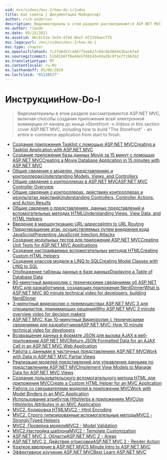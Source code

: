 ```yaml
---
uid: mvc/videos/mvc-2/how-do-i/index
title: Как советы | Документация Майкрософт
author: rick-anderson
description: Видеоматериалы в этом разделе рассматриваются ASP.NET MVC, включая способы создания «Storefront -» полностью коммерческую приложения от начала до конца.
ms.author: riande
ms.date: 09/15/2011
ms.assetid: 9bc6c53a-3e54-4f9d-8bef-0f3359aecf7b
msc.legacyurl: /mvc/videos/mvc-2/how-do-i
msc.type: chapter
ms.openlocfilehash: 7c2fd0d57cdd6775eb027c0dc9b360443bacbfed
ms.sourcegitcommit: 51b01b6ff8edde57d8243e4da28c9f1e7f1962b2
ms.translationtype: MT
ms.contentlocale: ru-RU
ms.lasthandoff: 05/06/2019
ms.locfileid: "65120527"
---
```

# <a name="how-do-i"></a><span data-ttu-id="20bb8-103">Инструкции</span><span class="sxs-lookup"><span data-stu-id="20bb8-103">How-Do-I</span></span>

> <span data-ttu-id="20bb8-104">Видеоматериалы в этом разделе рассматриваются ASP.NET MVC, включая способы создания приложения всей электронной коммерции от начала до конца «Storefront -».</span><span class="sxs-lookup"><span data-stu-id="20bb8-104">Videos in this section cover ASP.NET MVC, including how to build "The Storefront" - an entire e-commerce application from start to finish.</span></span>

- [<span data-ttu-id="20bb8-105">Создание приложения Tasklist с помощью ASP.NET MVC</span><span class="sxs-lookup"><span data-stu-id="20bb8-105">Creating a Tasklist Application with ASP.NET MVC</span></span>](creating-a-tasklist-application-with-aspnet-mvc.md)
- [<span data-ttu-id="20bb8-106">Создание приложения базы данных Movie за 15 минут с помощью ASP.NET MVC</span><span class="sxs-lookup"><span data-stu-id="20bb8-106">Creating a Movie Database Application in 15 minutes with ASP.NET MVC</span></span>](creating-a-movie-database-application-in-15-minutes-with-aspnet-mvc.md)
- [<span data-ttu-id="20bb8-107">Общие сведения о моделях, представлениях и контроллерах</span><span class="sxs-lookup"><span data-stu-id="20bb8-107">Understanding Models, Views, and Controllers</span></span>](understanding-models-views-and-controllers.md)
- [<span data-ttu-id="20bb8-108">Общие сведения о контроллерах в ASP.NET MVC</span><span class="sxs-lookup"><span data-stu-id="20bb8-108">ASP.NET MVC Controller Overview</span></span>](aspnet-mvc-controller-overview.md)
- [<span data-ttu-id="20bb8-109">Общие сведения о контроллерах, действиях контроллерах и результатах действий</span><span class="sxs-lookup"><span data-stu-id="20bb8-109">Understanding Controllers, Controller Actions, and Action Results</span></span>](understanding-controllers-controller-actions-and-action-results.md)
- [<span data-ttu-id="20bb8-110">Общие сведения о представлениях, данных представлений и вспомогательных методах HTML</span><span class="sxs-lookup"><span data-stu-id="20bb8-110">Understanding Views, View Data, and HTML Helpers</span></span>](understanding-views-view-data-and-html-helpers.md)
- [<span data-ttu-id="20bb8-111">Введение в маршрутизацию URL-адресов</span><span class="sxs-lookup"><span data-stu-id="20bb8-111">Intro to URL Routing</span></span>](an-introduction-to-url-routing.md)
- [<span data-ttu-id="20bb8-112">Предотвращение атак, осуществляемых путем внедрения кода JavaScript</span><span class="sxs-lookup"><span data-stu-id="20bb8-112">Preventing JavaScript Injection Attacks</span></span>](preventing-javascript-injection-attacks.md)
- [<span data-ttu-id="20bb8-113">Создание модульных тестов для приложений ASP.NET MVC</span><span class="sxs-lookup"><span data-stu-id="20bb8-113">Creating Unit Tests for ASP.NET MVC Applications</span></span>](creating-unit-tests-for-aspnet-mvc-applications.md)
- [<span data-ttu-id="20bb8-114">Создание настраиваемых вспомогательных методов HTML</span><span class="sxs-lookup"><span data-stu-id="20bb8-114">Creating Custom HTML Helpers</span></span>](creating-custom-html-helpers.md)
- [<span data-ttu-id="20bb8-115">Создание классов модели в LINQ to SQL</span><span class="sxs-lookup"><span data-stu-id="20bb8-115">Creating Model Classes with LINQ to SQL</span></span>](creating-model-classes-with-linq-to-sql.md)
- [<span data-ttu-id="20bb8-116">Отображение таблицы данных в базе данных</span><span class="sxs-lookup"><span data-stu-id="20bb8-116">Displaying a Table of Database Data</span></span>](displaying-a-table-of-database-data.md)
- [<span data-ttu-id="20bb8-117">80-минутный видеоролик с техническими сведениями об ASP.NET MVC для разработчиков, создающих приложение NerdDinner</span><span class="sxs-lookup"><span data-stu-id="20bb8-117">What is ASP.NET MVC 80 minute technical video for developers, building NerdDinner</span></span>](what-is-aspnet-mvc-80-minute-technical-video-for-developers-building-nerddinner.md)
- [<span data-ttu-id="20bb8-118">3-минутный видеоролик о преимуществах ASP.NET MVC 3 для специалистов, принимающих решения</span><span class="sxs-lookup"><span data-stu-id="20bb8-118">Why ASP.NET MVC 3 minute overview video for decision makers</span></span>](why-aspnet-mvc-3-minute-overview-video-for-decision-makers.md)
- [<span data-ttu-id="20bb8-119">ASP.NET MVC: Как 10-минутный Видеоролик с техническими сведениями для разработчиков</span><span class="sxs-lookup"><span data-stu-id="20bb8-119">ASP.NET MVC: How 10 minute technical video for developers</span></span>](aspnet-mvc-how-10-minute-technical-video-for-developers.md)
- [<span data-ttu-id="20bb8-120">Возвращение данных в формате JSON для вызова AJAX в веб-приложении ASP.NET MVC</span><span class="sxs-lookup"><span data-stu-id="20bb8-120">Return JSON Formatted Data for an AJAX Call in an ASP.NET MVC Web Application</span></span>](how-do-i-return-json-formatted-data-for-an-ajax-call-in-an-aspnet-mvc-web-application.md)
- [<span data-ttu-id="20bb8-121">Работа с данными в частичных представлениях ASP.NET MVC</span><span class="sxs-lookup"><span data-stu-id="20bb8-121">Work with Data in ASP.NET MVC Partial Views</span></span>](how-do-i-work-with-data-in-aspnet-mvc-partial-views.md)
- [<span data-ttu-id="20bb8-122">Реализация моделей представлений для управления данными по представлениям ASP.NET MVC</span><span class="sxs-lookup"><span data-stu-id="20bb8-122">Implement View Models to Manage Data for ASP.NET MVC Views</span></span>](how-do-i-implement-view-models-to-manage-data-for-aspnet-mvc-views.md)
- [<span data-ttu-id="20bb8-123">Создание пользовательского вспомогательного метода HTML для приложения MVC</span><span class="sxs-lookup"><span data-stu-id="20bb8-123">Create a Custom HTML Helper for an MVC Application</span></span>](how-do-i-create-a-custom-html-helper-for-an-mvc-application.md)
- [<span data-ttu-id="20bb8-124">Работа со связывателями моделей в приложении MVC</span><span class="sxs-lookup"><span data-stu-id="20bb8-124">Work with Model Binders in an MVC Application</span></span>](how-do-i-work-with-model-binders-in-an-mvc-application.md)
- [<span data-ttu-id="20bb8-125">Использование атрибутов HttpVerbs в приложениях MVC</span><span class="sxs-lookup"><span data-stu-id="20bb8-125">Use HttpVerbs Attributes in an MVC Application</span></span>](how-do-i-use-httpverbs-attributes-in-an-mvc-application.md)
- [<span data-ttu-id="20bb8-126">MVC2. Кодировка HTML</span><span class="sxs-lookup"><span data-stu-id="20bb8-126">MVC2 - Html Encoding</span></span>](mvc2-html-encoding.md)
- [<span data-ttu-id="20bb8-127">MVC2. Строго типизированные вспомогательные методы</span><span class="sxs-lookup"><span data-stu-id="20bb8-127">MVC2 - StronglyTyped Helpers</span></span>](mvc2-stronglytyped-helpers.md)
- [<span data-ttu-id="20bb8-128">MVC2. Проверка модели</span><span class="sxs-lookup"><span data-stu-id="20bb8-128">MVC2 - Model Validation</span></span>](mvc2-model-validation.md)
- [<span data-ttu-id="20bb8-129"> MVC2.Настройка шаблона</span><span class="sxs-lookup"><span data-stu-id="20bb8-129">MVC2 - Template Customization</span></span>](mvc2-template-customization.md)
- [<span data-ttu-id="20bb8-130">ASP.NET MVC 2. Области</span><span class="sxs-lookup"><span data-stu-id="20bb8-130">ASP.NET MVC 2 - Areas</span></span>](aspnet-mvc-2-areas.md)
- [<span data-ttu-id="20bb8-131">ASP.NET MVC 2. Действие отрисовки</span><span class="sxs-lookup"><span data-stu-id="20bb8-131">ASP.NET MVC 2 - Render Action</span></span>](aspnet-mvc-2-render-action.md)
- [<span data-ttu-id="20bb8-132">Краткое введение в ASP.NET MVC</span><span class="sxs-lookup"><span data-stu-id="20bb8-132">5 Minute Intro to ASP.NET MVC</span></span>](5-minute-introduction-to-aspnet-mvc.md)
- [<span data-ttu-id="20bb8-133">Эффективное изучение ASP.NET MVC</span><span class="sxs-lookup"><span data-stu-id="20bb8-133">Best Learn ASP.NET MVC</span></span>](how-to-best-learn-asp-net-mvc.md)
